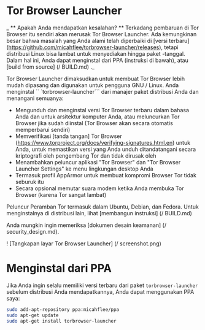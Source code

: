 # Tor Browser Launcher

_ ** Apakah Anda mendapatkan kesalahan? ** Terkadang pembaruan di Tor Browser itu sendiri akan merusak Tor Browser Launcher. Ada kemungkinan besar bahwa masalah yang Anda alami telah diperbaiki di [versi terbaru] (https://github.com/micahflee/torbrowser-launcher/releases), tetapi distribusi Linux bisa lambat untuk menyediakan hingga paket -tanggal. Dalam hal ini, Anda dapat menginstal dari PPA (instruksi di bawah), atau [build from source] (/ BUILD.md) ._

Tor Browser Launcher dimaksudkan untuk membuat Tor Browser lebih mudah dipasang dan digunakan untuk pengguna GNU / Linux. Anda menginstal `` `torbrowser-launcher``` dari manajer paket distribusi Anda dan menangani semuanya:

* Mengunduh dan menginstal versi Tor Browser terbaru dalam bahasa Anda dan untuk arsitektur komputer Anda, atau meluncurkan Tor Browser jika sudah diinstal (Tor Browser akan secara otomatis memperbarui sendiri)
* Memverifikasi [tanda tangan] Tor Browser (https://www.torproject.org/docs/verifying-signatures.html.en) untuk Anda, untuk memastikan versi yang Anda unduh ditandatangani secara kriptografi oleh pengembang Tor dan tidak dirusak oleh
* Menambahkan peluncur aplikasi "Tor Browser" dan "Tor Browser Launcher Settings" ke menu lingkungan desktop Anda
* Termasuk profil AppArmor untuk membuat kompromi Browser Tor tidak seburuk itu
* Secara opsional memutar suara modem ketika Anda membuka Tor Browser (karena Tor sangat lambat)

Peluncur Peramban Tor termasuk dalam Ubuntu, Debian, dan Fedora. Untuk menginstalnya di distribusi lain, lihat [membangun instruksi] (/ BUILD.md)

Anda mungkin ingin memeriksa [dokumen desain keamanan] (/ security_design.md).

! [Tangkapan layar Tor Browser Launcher] (/ screenshot.png)

# Menginstal dari PPA

Jika Anda ingin selalu memiliki versi terbaru dari paket `torbrowser-launcher` sebelum distribusi Anda mendapatkannya, Anda dapat menggunakan PPA saya:

```sh
sudo add-apt-repository ppa:micahflee/ppa
sudo apt-get update
sudo apt-get install torbrowser-launcher
```
